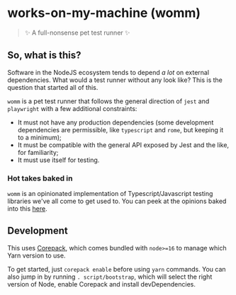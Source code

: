 # works-on-my-machine (womm)

> ✨ A full-nonsense pet test runner ✨

## So, what is this?

Software in the NodeJS ecosystem tends to depend  _a lot_ on external dependencies. What would a test runner without any
look like? This is the question that started all of this.

`womm` is a pet test runner that follows the general direction of `jest` and `playwright` with a few additional
constraints:

- It must not have any production dependencies (some development dependencies are permissible, like `typescript` and
  `rome`, but keeping it to a minimum);
- It must be compatible with the general API exposed by Jest and the like, for familiarity;
- It must use itself for testing.

### Hot takes baked in

`womm` is an opinionated implementation of Typescript/Javascript testing libraries we've all come to get used to. You
can peek at the opinions baked into this [here](./DESIGN_DECISIONS.md).

## Development

This uses [Corepack](https://github.com/nodejs/corepack), which comes bundled with `node>=16` to manage which Yarn version to use.

To get started, just `corepack enable` before using `yarn` commands. You can also jump in by running `.
script/bootstrap`, which will select the right version of Node, enable Corepack and install devDependencies.
